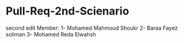 # Pull-Req-2nd-Scienario
second edit
Member: 1- Mohamed Mahmoud Shoukr
        2- Baraa Fayez soliman
        3- Mohamed Reda Elwahsh

